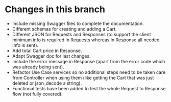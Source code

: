 # Changes in this branch

* Include missing Swagger files to complete the documentation.
* Different schemas for creating and adding a Cart.
* Different JSON for Requests and Responses (to support the client minimum info is required in Requests whereas in Response all needed info is sent).
* Add total Cart price in Response.
* Adapt Swagger doc for last changes.
* Include the error message in Response (apart from the error code which was already being sent).
* Refactor Use Case services so no additional steps need to be taken care from Controller when using them (like getting the Cart that was just deleted or json_decode a string).
* Functional tests have been added to test the whole Request to Response flow (not fully covered).



